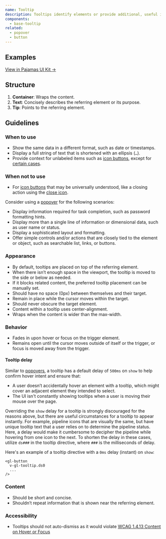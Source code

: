 ```yaml
---
name: Tooltip
description: Tooltips identify elements or provide additional, useful information about the referring elements.
components:
  - base-tooltip
related:
  - popover
  - button
---
```


## Examples

<story-viewer component="base-tooltip" story="top-default" title="Top (default)"></story-viewer>

<story-viewer component="base-tooltip" story="right" title="Right"></story-viewer>

<story-viewer component="base-tooltip" story="bottom" title="Bottom"></story-viewer>

<story-viewer component="base-tooltip" story="left" title="Left"></story-viewer>

[View in Pajamas UI Kit →](https://www.figma.com/file/qEddyqCrI7kPSBjGmwkZzQ/%F0%9F%93%99-Component-library?type=design&node-id=425-142&mode=dev)

## Structure

<figure-img alt="Numbered diagram of a tooltip structure" label="Tooltip structure" src="/img/tooltip-structure.svg"></figure-img>

1. **Container**: Wraps the content.
1. **Text**: Concisely describes the referring element or its purpose.
1. **Tip**: Points to the referring element.

## Guidelines

### When to use

- Show the same data in a different format, such as date or timestamps.
- Display a full string of text that is shortened with an ellipsis (`…`).
- Provide context for unlabeled items such as [icon buttons](/components/button), except for [certain cases](#when-not-to-use).

### When not to use

- For [icon buttons](/components/button) that may be universally understood, like a closing action using the [close icon](https://design.gitlab.com/product-foundations/iconography/icons?q=%7Eclose).

Consider using a [popover](/components/popover) for the following scenarios:

- Display information required for task completion, such as password formatting hints.
- Display more than a single line of information or dimensional data, such as user name or status.
- Display a sophisticated layout and formatting.
- Offer simple controls and/or actions that are closely tied to the element or object, such as searchable list, links, or buttons.

### Appearance

- By default, tooltips are placed on top of the referring element.
- When there isn’t enough space in the viewport, the tooltip is moved to the side or below as needed.
- If it blocks related content, the preferred tooltip placement can be manually set.
- Should have no space (0px) between themselves and their target.
- Remain in place while the cursor moves within the target.
- Should never obscure the target element.
- Content within a tooltip uses center-alignment.
- Wraps when the content is wider than the max-width.

### Behavior

- Fades in upon hover or focus on the trigger element.
- Remains open until the cursor moves outside of itself or the trigger, or focus is moved away from the trigger.

#### Tooltip delay

Similar to [popovers](/components/popover), a tooltip has a default delay of `500ms` on `show` to help confirm hover intent and ensure that:

- A user doesn’t accidentally hover an element with a tooltip, which might cover an adjacent element they intended to select.
- The UI isn't constantly showing tooltips when a user is moving their mouse over the page.

Overriding the `show` delay for a tooltip is strongly discouraged for the reasons above, but there are useful circumstances for a tooltip to appear instantly. For example, pipeline icons that are visually the same, but have unique tooltip text that a user relies on to determine the pipeline status. Here, a delay would make it cumbersome to decipher the pipeline while hovering from one icon to the next. To shorten the delay in these cases, utilize `ds###` in the tooltip directive, where `###` is the milliseconds of delay.

Here's an example of a tooltip directive with a `0ms` delay (instant) on `show`:

```vue
<gl-button
  v-gl-tooltip.ds0
  ...
/>
```

### Content

- Should be short and concise.
- Shouldn’t repeat information that is shown near the referring element.

### Accessibility

- Tooltips should not auto-dismiss as it would violate [WCAG 1.4.13 Content on Hover or Focus](https://www.w3.org/TR/WCAG21/#content-on-hover-or-focus)